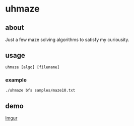 # uhmaze

## about
Just a few maze solving algorithms to satisfy my curiousity.

## usage
```
uhmaze [algo] [filename]
```

### example
```
./uhmaze bfs samples/maze10.txt
```

## demo
[Imgur](http://i.imgur.com/PzqSn0F.png)